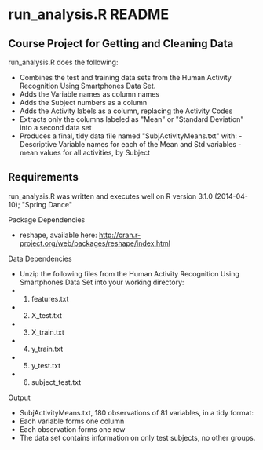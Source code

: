 run_analysis.R README
=========

## Course Project for Getting and Cleaning Data 
run_analysis.R does the following:
 * Combines the test and training data sets from the Human Activity Recognition Using Smartphones Data Set.
 * Adds the Variable names as column names
 * Adds the Subject numbers as a column
 * Adds the Activity labels as a column, replacing the Activity Codes
 * Extracts only the columns labeled as "Mean" or "Standard Deviation" into a second data set
 * Produces a final, tidy data file named "SubjActivityMeans.txt" with:
         - Descriptive Variable names for each of the Mean and Std variables
         - mean values for all activities, by Subject


## Requirements
run_analysis.R was written and executes well on
R version 3.1.0 (2014-04-10); "Spring Dance"

Package Dependencies
 - reshape, available here: http://cran.r-project.org/web/packages/reshape/index.html

Data Dependencies
 - Unzip the following files from the Human Activity Recognition Using Smartphones Data Set into your working directory:
 - 1. features.txt
 - 2. X_test.txt
 - 3. X_train.txt
 - 4. y_train.txt
 - 5. y_test.txt
 - 6. subject_test.txt

Output
 - SubjActivityMeans.txt, 180 observations of 81 variables, in a tidy format:
 -    Each variable forms one column
 -    Each observation forms one row
 -    The data set contains information on only test subjects, no other groups.
